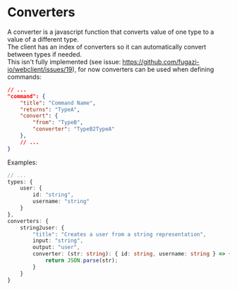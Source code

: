 # Converters

A converter is a javascript function that converts value of one type to a value of a different type.  
The client has an index of converters so it can automatically convert between types if needed.  
This isn't fully implemented (see issue: https://github.com/fugazi-io/webclient/issues/19), for now converters can 
be used when defining commands:
```json
// ...
"command": {
	"title": "Command Name",
	"returns": "TypeA",
	"convert": {
		"from": "TypeB",
		"converter": "TypeB2TypeA"
	},
	// ...
}
```

Examples:
```typescript
// ...
types: {
	user: {
		id: "string",
		username: "string"
	}
},
converters: {
	string2user: {
		"title": "Creates a user from a string representation",
		input: "string",
		output: "user",
		converter: (str: string): { id: string, username: string } => {
			return JSON.parse(str);
		}
	}
}
```